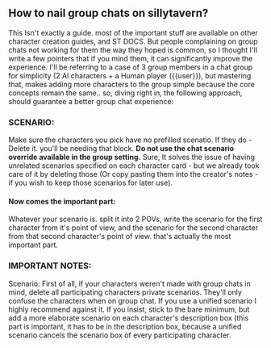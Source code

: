 ## How to nail group chats on sillytavern?
This Isn't exactly a guide. most of the important stuff are available on other character creation guides, and ST DOCS. But people complaining on group chats not working for them the way they hoped is common, so I thought I'll write a few pointers that if you mind them, it can significantly improve the experience.
I'll be referring to a case of 3 group members in a chat group for simplicity (2 AI characters + a Human player ({{user}}), but mastering
that, makes adding more characters to the group simple because the core concepts remain the same..
so, diving right in, the following approach, should guarantee a better group chat experience:
### SCENARIO:
Make sure the characters you pick have no prefilled scenatio. If they do - Delete it. you'll be needing that block.
**Do not use the chat scenario override available in the group setting.** Sure, It solves the issue of having unrelated scenarios specified on each character card - but we already took care of it by deleting those (Or copy pasting them into the creator's notes - if you wish to keep those scenarios for later use).
#### Now comes the important part:
Whatever your scenario is. split it into 2 POVs, write the scenario for the first character from it's point of view, and the scenario for the second character from that second character's point of view. that's actually the most important part.




### IMPORTANT NOTES:
Scenario:
First of all, if your characters weren't made with group chats in mind, delete all participating characters private scenarios. They'll only confuse the characters when on group chat.
If you use a unified scenario I highly recommend against it. If you insist, stick to the bare minimum, but add a more elaborate scenario on each character's description box (this part is important, it has to be in the description box, because a unified scenario cancels the scenario box of every participating character.

